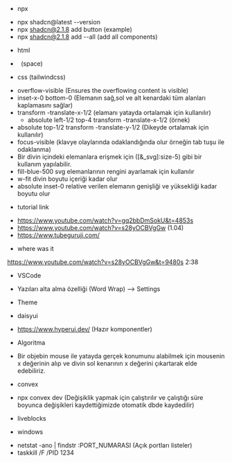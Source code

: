 * npx 
- npx shadcn@latest --version 
- npx shadcn@2.1.8 add button (example)
- npx shadcn@2.1.8 add --all (add all components)

* html
- &nbsp; (space)


* css (tailwindcss)
- overflow-visible (Ensures the overflowing content is visible)
- inset-x-0 bottom-0 (Elemanın sağ,sol ve alt kenardaki tüm alanları kaplamasını sağlar)
- transform -translate-x-1/2 (elamanı yatayda ortalamak için kullanılır)
    - absolute left-1/2 top-4 transform -translate-x-1/2 (örnek)
- absolute top-1/2 transform -translate-y-1/2 (Dikeyde ortalamak için kullanılır)
- focus-visible (klavye olaylarında odaklandığında olur örneğin tab tuşu ile odaklanma)
- Bir divin içindeki elemanlara erişmek için ([&_svg]:size-5) gibi bir kullanım yapılabilir.
- fill-blue-500 svg elemanlarının rengini ayarlamak için kullanılır
-  w-fit divin boyutu içeriği kadar olur
- absolute inset-0  relative verilen elemanın genişliği ve yüksekliği kadar boyutu olur 

* tutorial link 
- https://www.youtube.com/watch?v=gq2bbDmSokU&t=4853s
- https://www.youtube.com/watch?v=s28yOCBVgGw (1.04)
- https://www.tubeguruji.com/ 
* where was it 

https://www.youtube.com/watch?v=s28yOCBVgGw&t=9480s 2:38

* VSCode
- Yazıları alta alma özelliği (Word Wrap) --> Settings

* Theme 
- daisyui

* https://www.hyperui.dev/ (Hazır komponentler)

* Algoritma
- Bir objebin mouse ile yatayda gerçek konumunu alabilmek için mousenin x değerinin alıp ve divin sol kenarının x değerini çıkartarak elde edebiliriz.

* convex
- npx convex dev (Değişiklik yapmak için çalıştırılır ve çalıştığı süre boyunca değişikleri kaydettiğimizde otomatik dbde kaydedilir)

* liveblocks


* windows
- netstat -ano | findstr :PORT_NUMARASI (Açık portları listeler)
- taskkill /F /PID 1234
